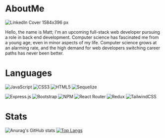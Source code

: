 # AboutMe
![LinkedIn Cover 1584x396 px](https://user-images.githubusercontent.com/97079131/195246954-d10663d1-983f-4b1c-b529-13ef3089c38e.jpeg)

Hello, the name is Matt; I'm an upcoming full-stack web developer pursuing a role in back end development. Computer science has fascinated me from a young age, even in minor aspects of my life. Computer science grows at an alarming rate, and the high demand for web developers switching career paths has never been better.
# Languages
![JavaScript](https://img.shields.io/badge/javascript-%23323330.svg?style=for-the-badge&logo=javascript&logoColor=%23F7DF1E)
![CSS3](https://img.shields.io/badge/css3-%231572B6.svg?style=for-the-badge&logo=css3&logoColor=white)
![HTML5](https://img.shields.io/badge/html5-%23E34F26.svg?style=for-the-badge&logo=html5&logoColor=white)
![Sequelize](https://img.shields.io/badge/Sequelize-52B0E7?style=for-the-badge&logo=Sequelize&logoColor=white)



![Express.js](https://img.shields.io/badge/express.js-%23404d59.svg?style=for-the-badge&logo=express&logoColor=%2361DAFB)
![Bootstrap](https://img.shields.io/badge/bootstrap-%23563D7C.svg?style=for-the-badge&logo=bootstrap&logoColor=white)
![NPM](https://img.shields.io/badge/NPM-%23000000.svg?style=for-the-badge&logo=npm&logoColor=white)
![React Router](https://img.shields.io/badge/React_Router-CA4245?style=for-the-badge&logo=react-router&logoColor=white)
![Redux](https://img.shields.io/badge/redux-%23593d88.svg?style=for-the-badge&logo=redux&logoColor=white)
![TailwindCSS](https://img.shields.io/badge/tailwindcss-%2338B2AC.svg?style=for-the-badge&logo=tailwind-css&logoColor=white)

# Stats
![Anurag's GitHub stats](https://github-readme-stats.vercel.app/api?username=MatthewHerrera&show_icons=true&theme=dark)
[![Top Langs](https://github-readme-stats.vercel.app/api/top-langs/?username=Machew115&layout=compact)](https://github.com/Machew115/github-readme-stats)

